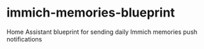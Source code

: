 # immich-memories-blueprint
Home Assistant blueprint for sending daily Immich memories push notifications
